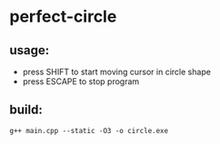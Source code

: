 # perfect-circle



## usage:
  * press SHIFT to start moving cursor in circle shape
  * press ESCAPE to stop program

## build:
```
g++ main.cpp --static -O3 -o circle.exe
```
